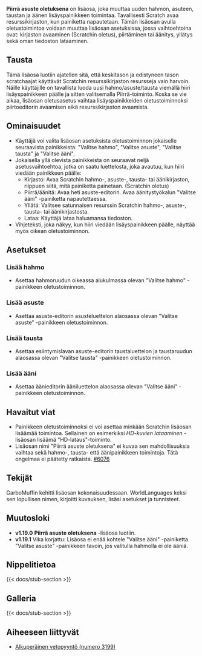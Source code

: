 ---
---

**Piirrä asuste oletuksena** on lisäosa, joka muuttaa uuden hahmon, asuteen, taustan ja äänen lisäyspainikkeen toimintaa. Tavallisesti Scratch avaa resurssikirjaston, kun painiketta napautetaan. Tämän lisäosan avulla oletustoimintoa voidaan muuttaa lisäosan asetuksissa, jossa vaihtoehtoina ovat: kirjaston avaaminen (Scratchin oletus), piirtäminen tai äänitys, yllätys sekä oman tiedoston lataaminen.

## Tausta

Tämä lisäosa luotiin ajatellen sitä, että keskitason ja edistyneen tason scratchaajat käyttävät Scratchin resurssikirjaston resursseja vain harvoin. Näille käyttäjille on tavallista luoda uusi hahmo/asuste/tausta viemällä hiiri lisäyspainikkeen päälle ja sitten valitsemalla Piirrä-toiminto. Koska se vie aikaa, lisäosan oletusasetus vaihtaa lisäyspainikkeiden oletustoiminnoksi piirtoeditorin avaamisen eikä resurssikirjaston avaamista.

## Ominaisuudet

- Käyttäjä voi valita lisäosan asetuksista oletustoiminnon jokaiselle seuraavista painikkeista: "Valitse hahmo", "Valitse asuste", "Valitse tausta" ja "Valitse ääni".
- Jokaisella yllä olevista painikkeista on seuraavat neljä asetusvaihtoehtoa, jotka on saatu luettelosta, joka avautuu, kun hiiri viedään painikkeen päälle:
  - Kirjasto: Avaa Scratchin hahmo-, asuste-, tausta- tai äänikirjaston, riippuen siitä, mitä painiketta painetaan. (Scratchin oletus)
  - Piirrä/äänitä: Avaa heti asuste-editorin. Avaa äänitystyökalun "Valitse ääni" -painiketta napautettaessa.
  - Yllätä: Valitsee satunnaisen resurssin Scratchin hahmo-, asuste-, tausta- tai äänikirjastosta.
  - Lataa: Käyttäjä lataa haluamansa tiedoston.
- Vihjeteksti, joka näkyy, kun hiiri viedään lisäyspainikkeen päälle, näyttää myös oikean oletustoiminnon.

## Asetukset

### Lisää hahmo

- Asettaa hahmoruudun oikeassa alukulmassa olevan "Valitse hahmo" -painikkeen oletustoiminnon.

### Lisää asuste

- Asettaa asuste-editorin asusteluettelon alaosassa olevan "Valitse asuste" -painikkeen oletustoiminnon.

### Lisää tausta

- Asettaa esiintymislavan asuste-editorin taustaluettelon ja taustaruudun alaosassa olevan "Valitse tausta" -painikkeen oletustoiminnon.

### Lisää ääni

- Asettaa äänieditorin ääniluettelon alaosassa olevan "Valitse ääni" -painikkeen oletustoiminnon.

## Havaitut viat

- Painikkeen oletustoiminnoksi ei voi asettaa minkään Scratchin lisäosan lisäämää toimintoa. Sellainen on esimerkiksi _HD-kuvien lataaminen_ -lisäosan lisäämä "HD-lataus"-toiminto.
- Lisäosan nimi "Piirrä asuste oletuksena" ei kuvaa sen mahdollisuuksia vaihtaa sekä hahmo-, tausta- että äänipainikkeen toimintoja. Tätä ongelmaa ei päätetty ratkaista. [#6076](https://github.com/ScratchAddons/ScratchAddons/issues/6076)

## Tekijät

GarboMuffin kehitti lisäosan kokonaisuudessaan. WorldLanguages keksi sen lopullisen nimen, kirjoitti kuvauksen, lisäsi asetukset ja tunnisteet.

## Muutosloki

- **v1.19.0** **Piirrä asuste oletuksena** -lisäosa luotiin.
- **v1.19.1** Vika korjattu: Lisäosa ei enää kohtele "Valitse ääni" -painiketta "Valitse asuste" -painikkeen tavoin, jos valitulla hahmolla ei ole ääniä.

## Nippelitietoa

{{< docs/stub-section >}}

## Galleria

{{< docs/stub-section >}}

## Aiheeseen liittyvät

- [Alkuperäinen vetopyyntö (numero 3199)](https://github.com/ScratchAddons/ScratchAddons/pull/3199)
